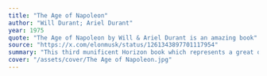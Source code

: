 ```yaml
---
title: "The Age of Napoleon"
author: "Will Durant; Ariel Durant"
year: 1975
quote: "The Age of Napoleon by Will & Ariel Durant is an amazing book"
source: "https://x.com/elonmusk/status/1261343897701117954"
summary: "This third munificent Horizon book which represents a great deal of work by a great many people is, quite frankly, an idea-project-production job with a mass market gift book designation. There are 330 pictures, 117 in full color, some double spreads, and the color is not subtle. Throughout there are insets on special features of the period, its intellectual cadre, its fashions, arts, society, Napoleon's family, his loves, his son, and ultimately extending to vistas of other parts of the world -- England, America, Russia, etc. The main narrative, the parabola of the rise of Le Petit Caporal to Emperor, to his expensive defeat and downfall, has been written by that master of this age-J. Christopher Herold. One follows the little \"\"Corsican savage\"\" from his early years to the tyrant's progress on the road to \"\"la gloire\"\". And his legacy, spread eagled across the centuries, is evaluated in terms of real contributions (Code Napoleon, etc.) and apocryphal associations."
cover: "/assets/cover/The Age of Napoleon.jpg"
---
```

